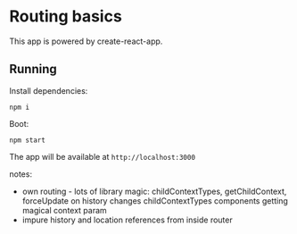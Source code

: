 # Routing basics

This app is powered by create-react-app.

## Running

Install dependencies:

```
npm i
```

Boot:

```
npm start
```

The app will be available at `http://localhost:3000`


notes:
- own routing - lots of library magic: childContextTypes, getChildContext, forceUpdate on history changes
childContextTypes
components getting magical context param
- impure history and location references from inside router
